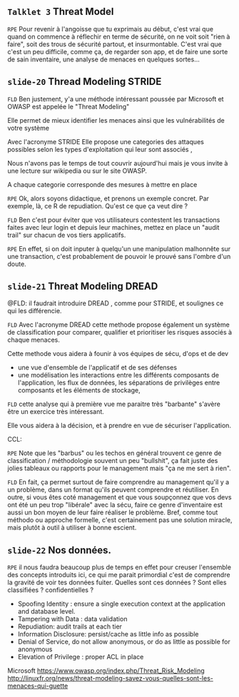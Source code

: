 `Talklet 3` Threat Model
--------

`RPE` Pour revenir à l'angoisse que tu exprimais au début, c'est vrai que quand on commence à réflechir en terme de sécurité, on ne voit soit "rien à faire", soit des trous de sécurité partout, et insurmontable. C'est vrai que c'est un peu difficile, comme ça, de regarder son app, et de faire une sorte de sain inventaire, une analyse de menaces en quelques sortes...

`slide-20` Thread Modeling STRIDE
-------

`FLD` Ben justement, y'a une méthode intéressant poussée par Microsoft et OWASP est appelée le "Threat Modeling"

Elle permet de mieux identifier les menaces ainsi que les vulnérabilités de votre système

Avec l'acronyme STRIDE Elle propose une categories des attaques possibles selon les types d'exploitation qui leur sont associés ,

Nous n'avons pas le temps de tout couvrir aujourd'hui mais je vous invite à une lecture sur wikipedia ou sur le site OWASP.

A chaque categorie corresponde des mesures à mettre en place

`RPE` Ok, alors soyons didactique, et prenons un exemple concret. Par exemple, là, ce R de repudiation. Qu'est ce que ça veut dire ?

`FLD` Ben c'est pour éviter que vos utilisateurs contestent les transactions faites avec leur login et depuis leur machines, mettez en place un "audit trail" sur chacun de vos tiers applicatifs.

`RPE` En effet, si on doit inputer à quelqu'un une manipulation malhonnête sur une transaction, c'est probablement de pouvoir le prouvé sans l'ombre d'un doute.

`slide-21` Threat Modeling DREAD
-------

@FLD: il faudrait introduire DREAD , comme pour STRIDE, et soulignes ce qui les différencie.

`FLD` Avec l'acronyme DREAD cette methode propose également un système de classification pour comparer, qualifier et prioritiser les risques associés à chaque menaces.

Cette methode vous aidera à founir à vos équipes de sécu, d'ops et de dev

* une vue d'ensemble de l'applicatif et de ses défenses
* une modélisation les interactions entre les différents composants de l'application, les flux de données, les séparations de privilèges entre composants et les éléments de stockage,

`FLD` cette analyse qui à première vue me paraitre très "barbante" s'avère être un exercice très intéressant.

Elle vous aidera à la décision, et à prendre en vue de sécuriser l'application.

CCL:

`RPE` Note que les "barbus" ou les techos en général trouvent ce genre de classification / méthodologie souvent un peu "bullshit", ça fait juste des jolies tableaux ou rapports pour le management mais "ça ne me sert à rien".

`FLD` En fait, ça permet surtout de faire comprendre au management qu'il y a un problème, dans un format qu'ils peuvent comprendre et réutiliser. En outre, si vous êtes coté management et que vous soupçonnez que vos devs ont été un peu trop "libérale" avec la sécu, faire ce genre d'inventaire est aussi un bon moyen de leur faire réaliser le problème. Bref, comme tout méthodo ou approche formelle, c'est certainement pas une solution miracle, mais plutôt à outil à utiliser à bonne escient.

`slide-22` Nos données.
-------

`RPE` il nous faudra beaucoup plus de temps en effet pour creuser l'ensemble des concepts introduits ici, ce qui me parait primordial c'est de comprendre la gravité de voir tes données fuiter. Quelles sont ces données ? Sont elles classifiées ? confidentielles ?


* Spoofing Identity : ensure a single execution context at the application and database level.
* Tampering with Data : data validation
* Repudiation: audit trails at each tier
* Information Disclosure: persist/cache as little info as possible
* Denial of Service, do not allow anonymous, or do as little as possible for anonymous
* Elevation of Privilege : proper ACL in place


Microsoft
https://www.owasp.org/index.php/Threat_Risk_Modeling
http://linuxfr.org/news/threat-modeling-savez-vous-quelles-sont-les-menaces-qui-guette
